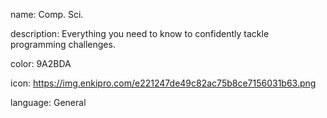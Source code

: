 name: Comp. Sci.

description: Everything you need to know to confidently tackle programming challenges.

color: 9A2BDA

icon: https://img.enkipro.com/e221247de49c82ac75b8ce7156031b63.png

language: General
